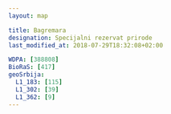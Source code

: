 ```yaml
---
layout: map

title: Bagremara
designation: Specijalni rezervat prirode
last_modified_at: 2018-07-29T18:32:08+02:00

WDPA: [388808]
BioRaS: [417]
geoSrbija:
  L1_183: [115]
  L1_302: [39]
  L1_362: [9]
---
```

